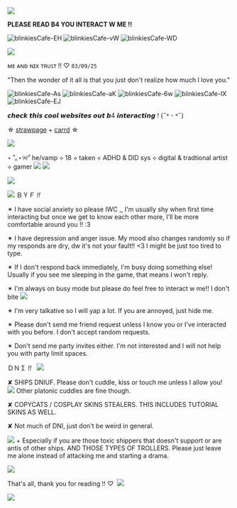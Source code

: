 ![](https://komarev.com/ghpvc/?username=ghostlyvamps&color=503d7a&style=plastic&label=PROFILE+VISITS) 

**PLEASE READ B4 YOU INTERACT W ME !!**

![blinkiesCafe-EH](https://github.com/user-attachments/assets/89ee19f1-02a8-43f6-86c2-c5c4b8a0e9a2) ![blinkiesCafe-vW](https://github.com/user-attachments/assets/f92e0a8a-3d98-4a95-b36e-40fcde0edab6) ![blinkiesCafe-WD](https://github.com/user-attachments/assets/15ddd7c3-998f-4d8c-aeef-02002be809e5)




![](https://i.pinimg.com/474x/5d/79/c4/5d79c4e6d76529088ef4f60389662d19.jpg) 

ᴍᴇ ᴀɴᴅ ɴɪx ᴛʀᴜꜱᴛ !! ♡ `03/09/25` 

"Then the wonder of it all is that you just don't realize how much I love you."

![blinkiesCafe-As](https://github.com/user-attachments/assets/3195a1e8-d421-4269-990c-a4511ab24d64) ![blinkiesCafe-aK](https://github.com/user-attachments/assets/866b3214-f1cd-4ddb-ba0f-0cfd458bf10b) ![blinkiesCafe-6w](https://github.com/user-attachments/assets/5430de15-d332-4ed2-b0e3-b8dd47246d42)  ![blinkiesCafe-IX](https://github.com/user-attachments/assets/41442e26-a233-4968-acc5-29070b7092ef) ![blinkiesCafe-EJ](https://github.com/user-attachments/assets/82cffd8a-fb57-4e60-98db-720f19199944)



𝙘𝙝𝙚𝙘𝙠 𝙩𝙝𝙞𝙨 𝙘𝙤𝙤𝙡 𝙬𝙚𝙗𝙨𝙞𝙩𝙚𝙨 𝙤𝙪𝙩 𝙗4 𝙞𝙣𝙩𝙚𝙧𝙖𝙘𝙩𝙞𝙣𝙜 ! (˶˃ ᵕ ˂˶)

☆ [strawpage](https://akirasite.straw.page) + [carrd](https://ghostlymarriott.carrd.co/) ☆

![](https://i.postimg.cc/Y2bCQr9y/IMG-9348.png)

 ⋆ ˚｡⋆୨୧˚  he/vamp ⟡ 18 ⟡ taken ⟡ ADHD & DID sys ⟡ digital & tradtional artist ⟡ gamer ![](https://64.media.tumblr.com/84c9cbf2884a3b5c49a783e87454fb7a/17390c1c19cc6c29-0d/s75x75_c1/2b42be8261f5c3a4b60415865da92c0821358539.gifv) ![](https://64.media.tumblr.com/679f246b254630e5ac936373b7b57768/17390c1c19cc6c29-08/s75x75_c1/91c8a7bada6868358ac33aa06b4e30a05d04830b.gifv)

 ![](https://64.media.tumblr.com/1204bfb3514fa61e361a3626e1a65c5d/e3aace7bf7ff2f7f-2b/s400x600/ffb42eec71d10b6dfdc684e468f9557ba6f82e4e.gifv)


![](https://64.media.tumblr.com/0a428e38dc13a4518758072ed0bc8f50/e094c2ed9a29eb4a-18/s100x200/6b806d221d014f9439005f59607ebd432e925ce7.gifv) ‎  ＢＹＦ *!!*

✶ I have social anxiety so please IWC ,, I'm usually shy when first time interacting but once we get to know each other more, I'll be more comfortable around you !! :3 

✶ I have depression and anger issue. My mood also changes randomly so if my responds are dry, dw it's not your fault!! <3 I might be just too tired to type.

 ✶ If I don't respond back immediately, I'm busy doing something else! Usually if you see me sleeping in the game, that means I won't reply.

 ✶ I'm always on busy mode but please do feel free to interact w me!! I don't bite ![](https://i.imgur.com/l3MStv2.gif)

 ✶ I'm very talkative so I will yap a lot. If you are annoyed, just hide me. 

 ✶ Please don't send me friend request unless I know you or I've interacted with you before. I don't accept random requests.

 ✶ Don't send me party invites either. I'm not interested and I will not help you with party limit spaces. 


ＤＮＩ *!!* ‎ ‎  ![](https://64.media.tumblr.com/b993f8779927fa69a3cf32b4d8933769/e094c2ed9a29eb4a-57/s100x200/5b06e65cb8f730e1e1c5b6650f878898a8062f33.gifv) 

✘ SHIPS DNIUF. Please don't cuddle, kiss or touch me unless I allow you! ![](https://files.catbox.moe/djzu8m.gif) Other platonic cuddles are fine though. 

✘ COPYCATS / COSPLAY SKINS STEALERS. THIS INCLUDES TUTORIAL SKINS AS WELL. 

✘ Not much of DNI, just don't be weird in general.

![](https://media.tenor.com/mfoUH0D5xhUAAAAm/musedash-live2d.webp) + Especially if you are those toxic shippers that doesn't support or are antis of other ships. AND THOSE TYPES OF TROLLERS. Please just leave me alone instead of attacking me and starting a drama.

![](https://64.media.tumblr.com/4f548d1e31010d0d41a90dff81b9492c/68cc353ae6bf65db-e4/s250x400/c8fa596659b2d840e63d08cc4e653343b16628e0.gifv) 

That's all, thank you for reading !! ♡ ︎ ![](https://i.imgur.com/pubZLJw.gif)

![](https://i.postimg.cc/7YJrbwTz/IMG-9349.png)

